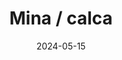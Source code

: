 ---
title: "Mina / calca"
price: "$2.000"
image: /assets/images/products/mina.jpg
alt: "Mina / calca"
modal: "mina"
categories:
- Todos	
- Calcas
date: 2024-05-15
excerpt: "5.3 x 7 cm / Plastificado brillante"
slideshow-images:
- /assets/images/products/mina.jpg
---